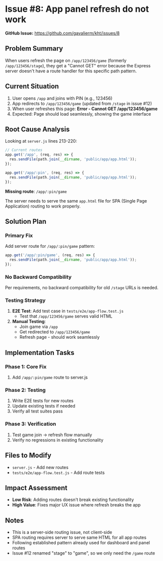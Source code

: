 # Issue #8: App panel refresh do not work

**GitHub Issue:** https://github.com/gavalierm/kht/issues/8

## Problem Summary
When users refresh the page on `/app/123456/game` (formerly `/app/123456/stage`), they get a "Cannot GET" error because the Express server doesn't have a route handler for this specific path pattern.

## Current Situation
1. User opens `/app` and joins with PIN (e.g., 123456)
2. App redirects to `/app/123456/game` (updated from `/stage` in issue #12)
3. When user refreshes this page: **Error - Cannot GET /app/123456/game**
4. Expected: Page should load seamlessly, showing the game interface

## Root Cause Analysis
Looking at `server.js` lines 213-220:
```javascript
// Current routes
app.get('/app', (req, res) => {
  res.sendFile(path.join(__dirname, 'public/app/app.html'));
});

app.get('/app/:pin', (req, res) => {
  res.sendFile(path.join(__dirname, 'public/app/app.html'));
});
```

**Missing route**: `/app/:pin/game` 

The server needs to serve the same `app.html` file for SPA (Single Page Application) routing to work properly.

## Solution Plan

### Primary Fix
Add server route for `/app/:pin/game` pattern:
```javascript
app.get('/app/:pin/game', (req, res) => {
  res.sendFile(path.join(__dirname, 'public/app/app.html'));
});
```

### No Backward Compatibility 
Per requirements, no backward compatibility for old `/stage` URLs is needed.

### Testing Strategy
1. **E2E Test**: Add test case in `tests/e2e/app-flow.test.js`
   - Test that `/app/123456/game` serves valid HTML
2. **Manual Testing**: 
   - Join game via `/app`
   - Get redirected to `/app/123456/game`
   - Refresh page - should work seamlessly

## Implementation Tasks

### Phase 1: Core Fix
1. Add `/app/:pin/game` route to server.js

### Phase 2: Testing
1. Write E2E tests for new routes
2. Update existing tests if needed
3. Verify all test suites pass

### Phase 3: Verification
1. Test game join → refresh flow manually
2. Verify no regressions in existing functionality

## Files to Modify
- `server.js` - Add new routes
- `tests/e2e/app-flow.test.js` - Add route tests

## Impact Assessment
- **Low Risk**: Adding routes doesn't break existing functionality
- **High Value**: Fixes major UX issue where refresh breaks the app

## Notes
- This is a server-side routing issue, not client-side
- SPA routing requires server to serve same HTML for all app routes
- Following established pattern already used for dashboard and panel routes
- Issue #12 renamed "stage" to "game", so we only need the `/game` route